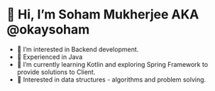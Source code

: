 # 👋 Hi, I’m Soham Mukherjee AKA @okaysoham
- 👀 I’m interested in Backend development.
- :blue_heart: Experienced in Java
- 🌱 I’m currently learning Kotlin and exploring Spring Framework to provide solutions to Client.
- 💞️ Interested in data structures - algorithms and problem solving.

<!---
okaysoham/okaysoham is a ✨ special ✨ repository because its `README.md` (this file) appears on your GitHub profile.
You can click the Preview link to take a look at your changes.
--->
